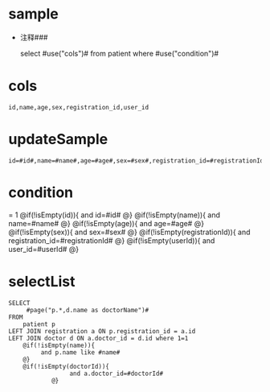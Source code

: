 sample
===
* 注释###

    select #use("cols")# from patient  where  #use("condition")#

cols
===
	id,name,age,sex,registration_id,user_id

updateSample
===

	id=#id#,name=#name#,age=#age#,sex=#sex#,registration_id=#registrationId#,user_id=#userId#

condition
===
= 1
    @if(!isEmpty(id)){
     and id=#id#
    @}
    @if(!isEmpty(name)){
     and name=#name#
    @}
    @if(!isEmpty(age)){
     and age=#age#
    @}
    @if(!isEmpty(sex)){
     and sex=#sex#
    @}
    @if(!isEmpty(registrationId)){
     and registration_id=#registrationId#
    @}
    @if(!isEmpty(userId)){
     and user_id=#userId#
    @}
    
selectList
===
    SELECT
         #page("p.*,d.name as doctorName")#
    FROM
        patient p
    LEFT JOIN registration a ON p.registration_id = a.id
    LEFT JOIN doctor d ON a.doctor_id = d.id where 1=1
        @if(!isEmpty(name)){
             and p.name like #name#
        @}
        @if(!isEmpty(doctorId)){
                     and a.doctor_id=#doctorId#
                @}